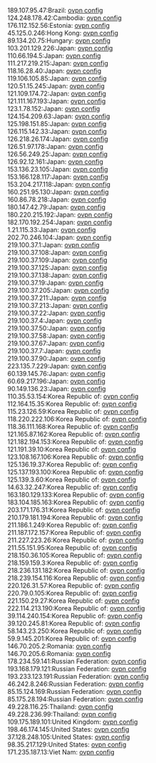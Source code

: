 189.107.95.47:Brazil: [ovpn config](vpn/189_107_95_47.ovpn)  
124.248.178.42:Cambodia: [ovpn config](vpn/124_248_178_42.ovpn)  
176.112.152.56:Estonia: [ovpn config](vpn/176_112_152_56.ovpn)  
45.125.0.246:Hong Kong: [ovpn config](vpn/45_125_0_246.ovpn)  
89.134.20.75:Hungary: [ovpn config](vpn/89_134_20_75.ovpn)  
103.201.129.226:Japan: [ovpn config](vpn/103_201_129_226.ovpn)  
110.66.194.5:Japan: [ovpn config](vpn/110_66_194_5.ovpn)  
111.217.219.215:Japan: [ovpn config](vpn/111_217_219_215.ovpn)  
118.16.28.40:Japan: [ovpn config](vpn/118_16_28_40.ovpn)  
119.106.105.85:Japan: [ovpn config](vpn/119_106_105_85.ovpn)  
120.51.15.245:Japan: [ovpn config](vpn/120_51_15_245.ovpn)  
121.109.174.72:Japan: [ovpn config](vpn/121_109_174_72.ovpn)  
121.111.167.193:Japan: [ovpn config](vpn/121_111_167_193.ovpn)  
123.1.78.152:Japan: [ovpn config](vpn/123_1_78_152.ovpn)  
124.154.209.63:Japan: [ovpn config](vpn/124_154_209_63.ovpn)  
125.198.151.85:Japan: [ovpn config](vpn/125_198_151_85.ovpn)  
126.115.142.33:Japan: [ovpn config](vpn/126_115_142_33.ovpn)  
126.218.26.174:Japan: [ovpn config](vpn/126_218_26_174.ovpn)  
126.51.97.178:Japan: [ovpn config](vpn/126_51_97_178.ovpn)  
126.56.249.25:Japan: [ovpn config](vpn/126_56_249_25.ovpn)  
126.92.12.161:Japan: [ovpn config](vpn/126_92_12_161.ovpn)  
153.136.23.105:Japan: [ovpn config](vpn/153_136_23_105.ovpn)  
153.166.128.117:Japan: [ovpn config](vpn/153_166_128_117.ovpn)  
153.204.217.118:Japan: [ovpn config](vpn/153_204_217_118.ovpn)  
160.251.95.130:Japan: [ovpn config](vpn/160_251_95_130.ovpn)  
160.86.78.218:Japan: [ovpn config](vpn/160_86_78_218.ovpn)  
180.147.42.79:Japan: [ovpn config](vpn/180_147_42_79.ovpn)  
180.220.215.192:Japan: [ovpn config](vpn/180_220_215_192.ovpn)  
182.170.192.254:Japan: [ovpn config](vpn/182_170_192_254.ovpn)  
1.21.115.33:Japan: [ovpn config](vpn/1_21_115_33.ovpn)  
202.70.246.104:Japan: [ovpn config](vpn/202_70_246_104.ovpn)  
219.100.37.1:Japan: [ovpn config](vpn/219_100_37_1.ovpn)  
219.100.37.108:Japan: [ovpn config](vpn/219_100_37_108.ovpn)  
219.100.37.109:Japan: [ovpn config](vpn/219_100_37_109.ovpn)  
219.100.37.125:Japan: [ovpn config](vpn/219_100_37_125.ovpn)  
219.100.37.138:Japan: [ovpn config](vpn/219_100_37_138.ovpn)  
219.100.37.19:Japan: [ovpn config](vpn/219_100_37_19.ovpn)  
219.100.37.205:Japan: [ovpn config](vpn/219_100_37_205.ovpn)  
219.100.37.211:Japan: [ovpn config](vpn/219_100_37_211.ovpn)  
219.100.37.213:Japan: [ovpn config](vpn/219_100_37_213.ovpn)  
219.100.37.22:Japan: [ovpn config](vpn/219_100_37_22.ovpn)  
219.100.37.4:Japan: [ovpn config](vpn/219_100_37_4.ovpn)  
219.100.37.50:Japan: [ovpn config](vpn/219_100_37_50.ovpn)  
219.100.37.58:Japan: [ovpn config](vpn/219_100_37_58.ovpn)  
219.100.37.67:Japan: [ovpn config](vpn/219_100_37_67.ovpn)  
219.100.37.7:Japan: [ovpn config](vpn/219_100_37_7.ovpn)  
219.100.37.90:Japan: [ovpn config](vpn/219_100_37_90.ovpn)  
223.135.7.229:Japan: [ovpn config](vpn/223_135_7_229.ovpn)  
60.139.145.76:Japan: [ovpn config](vpn/60_139_145_76.ovpn)  
60.69.217.196:Japan: [ovpn config](vpn/60_69_217_196.ovpn)  
90.149.136.23:Japan: [ovpn config](vpn/90_149_136_23.ovpn)  
110.35.53.154:Korea Republic of: [ovpn config](vpn/110_35_53_154.ovpn)  
112.164.15.35:Korea Republic of: [ovpn config](vpn/112_164_15_35.ovpn)  
115.23.126.59:Korea Republic of: [ovpn config](vpn/115_23_126_59.ovpn)  
118.220.222.106:Korea Republic of: [ovpn config](vpn/118_220_222_106.ovpn)  
118.36.111.168:Korea Republic of: [ovpn config](vpn/118_36_111_168.ovpn)  
121.165.87.162:Korea Republic of: [ovpn config](vpn/121_165_87_162.ovpn)  
121.182.194.153:Korea Republic of: [ovpn config](vpn/121_182_194_153.ovpn)  
121.191.39.10:Korea Republic of: [ovpn config](vpn/121_191_39_10.ovpn)  
123.108.167.106:Korea Republic of: [ovpn config](vpn/123_108_167_106.ovpn)  
125.136.19.37:Korea Republic of: [ovpn config](vpn/125_136_19_37.ovpn)  
125.137.193.100:Korea Republic of: [ovpn config](vpn/125_137_193_100.ovpn)  
125.139.3.60:Korea Republic of: [ovpn config](vpn/125_139_3_60.ovpn)  
14.63.32.247:Korea Republic of: [ovpn config](vpn/14_63_32_247.ovpn)  
163.180.129.133:Korea Republic of: [ovpn config](vpn/163_180_129_133.ovpn)  
183.104.185.163:Korea Republic of: [ovpn config](vpn/183_104_185_163.ovpn)  
203.171.176.31:Korea Republic of: [ovpn config](vpn/203_171_176_31.ovpn)  
210.179.181.194:Korea Republic of: [ovpn config](vpn/210_179_181_194.ovpn)  
211.186.1.249:Korea Republic of: [ovpn config](vpn/211_186_1_249.ovpn)  
211.187.172.157:Korea Republic of: [ovpn config](vpn/211_187_172_157.ovpn)  
211.227.223.26:Korea Republic of: [ovpn config](vpn/211_227_223_26.ovpn)  
211.55.151.95:Korea Republic of: [ovpn config](vpn/211_55_151_95.ovpn)  
218.150.36.105:Korea Republic of: [ovpn config](vpn/218_150_36_105.ovpn)  
218.159.159.3:Korea Republic of: [ovpn config](vpn/218_159_159_3.ovpn)  
218.236.131.182:Korea Republic of: [ovpn config](vpn/218_236_131_182.ovpn)  
218.239.154.116:Korea Republic of: [ovpn config](vpn/218_239_154_116.ovpn)  
220.126.31.57:Korea Republic of: [ovpn config](vpn/220_126_31_57.ovpn)  
220.79.0.105:Korea Republic of: [ovpn config](vpn/220_79_0_105.ovpn)  
221.150.29.27:Korea Republic of: [ovpn config](vpn/221_150_29_27.ovpn)  
222.114.213.190:Korea Republic of: [ovpn config](vpn/222_114_213_190.ovpn)  
39.114.240.154:Korea Republic of: [ovpn config](vpn/39_114_240_154.ovpn)  
39.120.245.81:Korea Republic of: [ovpn config](vpn/39_120_245_81.ovpn)  
58.143.23.250:Korea Republic of: [ovpn config](vpn/58_143_23_250.ovpn)  
59.9.145.201:Korea Republic of: [ovpn config](vpn/59_9_145_201.ovpn)  
146.70.205.2:Romania: [ovpn config](vpn/146_70_205_2.ovpn)  
146.70.205.6:Romania: [ovpn config](vpn/146_70_205_6.ovpn)  
178.234.59.141:Russian Federation: [ovpn config](vpn/178_234_59_141.ovpn)  
193.168.179.121:Russian Federation: [ovpn config](vpn/193_168_179_121.ovpn)  
193.233.123.191:Russian Federation: [ovpn config](vpn/193_233_123_191.ovpn)  
46.242.8.246:Russian Federation: [ovpn config](vpn/46_242_8_246.ovpn)  
85.15.124.169:Russian Federation: [ovpn config](vpn/85_15_124_169.ovpn)  
85.175.28.194:Russian Federation: [ovpn config](vpn/85_175_28_194.ovpn)  
49.228.116.25:Thailand: [ovpn config](vpn/49_228_116_25.ovpn)  
49.228.236.99:Thailand: [ovpn config](vpn/49_228_236_99.ovpn)  
109.175.189.101:United Kingdom: [ovpn config](vpn/109_175_189_101.ovpn)  
198.46.174.145:United States: [ovpn config](vpn/198_46_174_145.ovpn)  
37.128.248.105:United States: [ovpn config](vpn/37_128_248_105.ovpn)  
98.35.217.129:United States: [ovpn config](vpn/98_35_217_129.ovpn)  
171.235.187.13:Viet Nam: [ovpn config](vpn/171_235_187_13.ovpn)  
